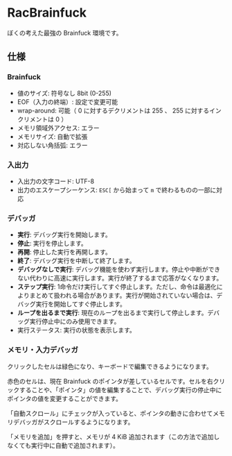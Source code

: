 # RacBrainfuck

ぼくの考えた最強の Brainfuck 環境です。

## 仕様

### Brainfuck

- 値のサイズ: 符号なし 8bit (0-255)
- EOF（入力の終端）: 設定で変更可能
- wrap-around: 可能（ 0 に対するデクリメントは 255 、 255 に対するインクリメントは 0 ）
- メモリ領域外アクセス: エラー
- メモリサイズ: 自動で拡張
- 対応しない角括弧: エラー

### 入出力

- 入出力の文字コード: UTF-8
- 出力のエスケープシーケンス: `ESC[` から始まって `m` で終わるものの一部に対応

### デバッガ

- **実行**: デバッグ実行を開始します。
- **停止**: 実行を停止します。
- **再開**: 停止した実行を再開します。
- **終了**: デバッグ実行を中断して終了します。
- **デバッグなしで実行**: デバッグ機能を使わず実行します。停止や中断ができない代わりに高速に実行します。実行が終了するまで応答がなくなります。
- **ステップ実行**: 1命令だけ実行してすぐ停止します。ただし、命令は最適化によりまとめて扱われる場合があります。実行が開始されていない場合は、デバッグ実行を開始してすぐ停止します。
- **ループを出るまで実行**: 現在のループを出るまで実行して停止します。デバッグ実行停止中にのみ使用できます。
- 実行ステータス: 実行の状態を表示します。

### メモリ・入力デバッガ

クリックしたセルは緑色になり、キーボードで編集できるようになります。

赤色のセルは、現在 Brainfuck のポインタが差しているセルです。セルを右クリックすることや、「ポインタ」の値を編集することで、デバッグ実行の停止中にポインタの値を変更することができます。

「自動スクロール」にチェックが入っていると、ポインタの動きに合わせてメモリデバッガがスクロールするようになります。

「メモリを追加」を押すと、メモリが 4 KiB 追加されます（この方法で追加しなくても実行中に自動で追加されます）。
